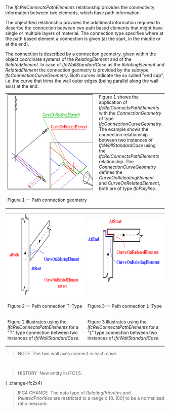 The _IfcRelConnectsPathElements_ relationship provides the connectivity information between two elements, which have path information.

The objectified relationship provides the additional information required to describe the connection between two path based elements that might have single or multiple layers of material. The connection type specifies where at the path based element a connection is given (at the start, in the middle or at the end).

The connection is described by a connection geometry, given within the object coordinate systems of the _RelatingElement_ and of the _RelatedElement_. In case of _IfcWallStandardCase_ as the _RelatingElement_ and _RelatedElement_ the connection geometry is provided by the subtype _IfcConnectionCurveGeometry_. Both curves indicate the so called "end cap", i.e. the curve that trims the wall outer edges (being parallel along the wall axis) at the end.

<table cellpadding="2" cellspacing="2">
 <tr valign="top">
  <td valign="top" align="left" width="410"><img src="../../../../../../figures/ifcrelconnectspathelements-fig1.png" alt="wall connection" width="400" height="300" border="0">
  </td>
  <td>Figure 1 shows the application of <em>IfcRelConnectsPathElements</em> with the <em>ConnectionGeometry</em> of type  <em>IfcConnectionCurveGeometry</em>. The example shows the connection relationship between two instances of <em>IfcWallStandardCase</em> using the
 <em>IfcRelConnectsPathElements</em> relationship. The <em>ConnectionCurveGeometry</em> defines the <em>CurveOnReleatingElement</em> and
 <em>CurveOnRelatedElement</em>, both are of type <em>IfcPolyline</em>.</td>
 </tr>
 <tr>
  <td>
   <p class="figure">Figure 1 &mdash; Path connection geometry</p>
  </td>
  <td>
  </td>
 </tr>
</table>

<table cellpadding="2" cellspacing="2">
 <tr valign="top">
  <td valign="top" align="left" width="410"><img src="../../../../../../figures/ifcrelconnectspathelements-fig3.png" alt="wall connection" width="400" height="260" border="0">
  </td>
  <td valign="top" align="left">&nbsp;<img src="../../../../../../figures/ifcrelconnectspathelements-fig2.png" alt="wall connection" width="320" height="200" border="0">
  </td>
 </tr>
 <tr valign="top">
  <td valign="top" align="left" width="410">
   <p class="figure">Figure 2 &mdash; Path connection T-Type</p>
  </td>
  <td valign="top" align="left" width="400">
   <p class="figure">Figure 3 &mdash; Path connection L-Type</p>
  </td>
 </tr>
 <tr valign="top">
  <td valign="top" align="left" width="410">
   <p>Figure 2 illustrates using the <em>IfcRelConnectsPathElements</em> for a "T" type connection between two instances of <em>IfcWallStandardCase</em>.</p>
  </td>
  <td valign="top" align="left" width="400">
   <p>Figure 3 illustrates using the <em>IfcRelConnectsPathElements</em> for a "L" type connection between two instances of <em>IfcWallStandardCase</em>.</p>
  </td>
 </tr> 
</table>

> NOTE&nbsp; The two wall axes connect in each case.

&nbsp;

> HISTORY&nbsp; New entity in IFC1.5.

{ .change-ifc2x4}
> IFC4 CHANGE&nbsp; The data type of _RelatingPriorities_ and _RelatedPriorities_ are restricted to a range o [0..100] to be a normalized ratio measure.